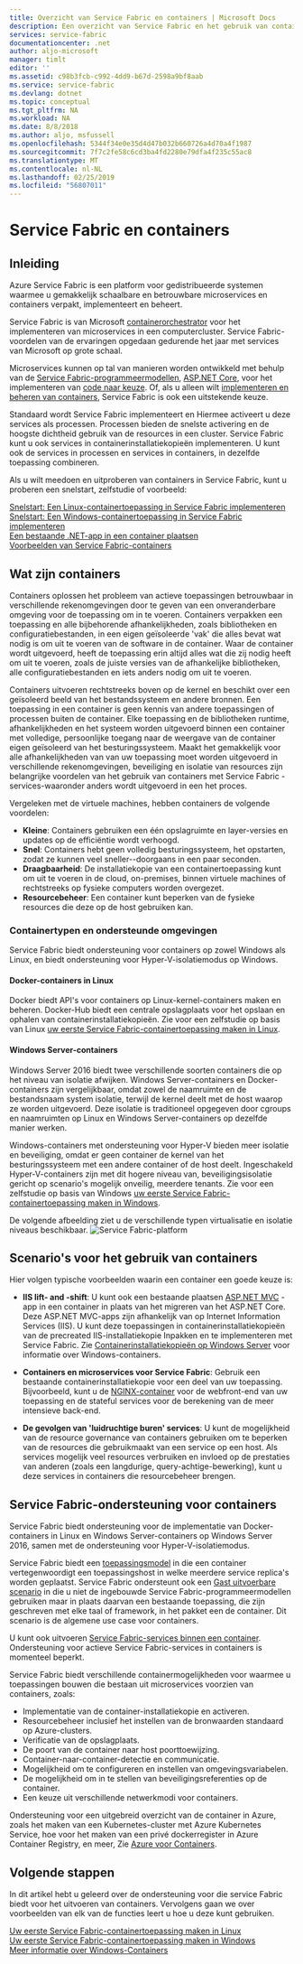 ```yaml
---
title: Overzicht van Service Fabric en containers | Microsoft Docs
description: Een overzicht van Service Fabric en het gebruik van containers microservicetoepassingen te implementeren. Dit artikel bevat een overzicht van hoe containers kunnen worden gebruikt en de beschikbare mogelijkheden in Service Fabric.
services: service-fabric
documentationcenter: .net
author: aljo-microsoft
manager: timlt
editor: ''
ms.assetid: c98b3fcb-c992-4dd9-b67d-2598a9bf8aab
ms.service: service-fabric
ms.devlang: dotnet
ms.topic: conceptual
ms.tgt_pltfrm: NA
ms.workload: NA
ms.date: 8/8/2018
ms.author: aljo, msfussell
ms.openlocfilehash: 5344f34e0e35d4d47b032b660726a4d70a4f1987
ms.sourcegitcommit: 7f7c2fe58c6cd3ba4fd2280e79dfa4f235c55ac8
ms.translationtype: MT
ms.contentlocale: nl-NL
ms.lasthandoff: 02/25/2019
ms.locfileid: "56807011"
---
```

# <a name="service-fabric-and-containers"></a>Service Fabric en containers

## <a name="introduction"></a>Inleiding

Azure Service Fabric is een platform voor gedistribueerde systemen waarmee u gemakkelijk schaalbare en betrouwbare microservices en containers verpakt, implementeert en beheert.

Service Fabric is van Microsoft [containerorchestrator](service-fabric-cluster-resource-manager-introduction.md) voor het implementeren van microservices in een computercluster. Service Fabric-voordelen van de ervaringen opgedaan gedurende het jaar met services van Microsoft op grote schaal.

Microservices kunnen op tal van manieren worden ontwikkeld met behulp van de [Service Fabric-programmeermodellen](service-fabric-choose-framework.md), [ASP.NET Core](service-fabric-reliable-services-communication-aspnetcore.md), voor het implementeren van [code naar keuze](service-fabric-guest-executables-introduction.md). Of, als u alleen wilt [implementeren en beheren van containers](service-fabric-containers-overview.md), Service Fabric is ook een uitstekende keuze.

Standaard wordt Service Fabric implementeert en Hiermee activeert u deze services als processen. Processen bieden de snelste activering en de hoogste dichtheid gebruik van de resources in een cluster. Service Fabric kunt u ook services in containerinstallatiekopieën implementeren. U kunt ook de services in processen en services in containers, in dezelfde toepassing combineren.

Als u wilt meedoen en uitproberen van containers in Service Fabric, kunt u proberen een snelstart, zelfstudie of voorbeeld:  

[Snelstart: Een Linux-containertoepassing in Service Fabric implementeren](service-fabric-quickstart-containers-linux.md)  
[Snelstart: Een Windows-containertoepassing in Service Fabric implementeren](service-fabric-quickstart-containers.md)  
[Een bestaande .NET-app in een container plaatsen](service-fabric-host-app-in-a-container.md)  
[Voorbeelden van Service Fabric-containers](https://azure.microsoft.com/resources/samples/service-fabric-containers/)  

## <a name="what-are-containers"></a>Wat zijn containers

Containers oplossen het probleem van actieve toepassingen betrouwbaar in verschillende rekenomgevingen door te geven van een onveranderbare omgeving voor de toepassing om in te voeren. Containers verpakken een toepassing en alle bijbehorende afhankelijkheden, zoals bibliotheken en configuratiebestanden, in een eigen geïsoleerde 'vak' die alles bevat wat nodig is om uit te voeren van de software in de container. Waar de container wordt uitgevoerd, heeft de toepassing erin altijd alles wat die zij nodig heeft om uit te voeren, zoals de juiste versies van de afhankelijke bibliotheken, alle configuratiebestanden en iets anders nodig om uit te voeren.

Containers uitvoeren rechtstreeks boven op de kernel en beschikt over een geïsoleerd beeld van het bestandssysteem en andere bronnen. Een toepassing in een container is geen kennis van andere toepassingen of processen buiten de container. Elke toepassing en de bibliotheken runtime, afhankelijkheden en het systeem worden uitgevoerd binnen een container met volledige, persoonlijke toegang naar de weergave van de container eigen geïsoleerd van het besturingssysteem. Maakt het gemakkelijk voor alle afhankelijkheden van van uw toepassing moet worden uitgevoerd in verschillende rekenomgevingen, beveiliging en isolatie van resources zijn belangrijke voordelen van het gebruik van containers met Service Fabric - services-waaronder anders wordt uitgevoerd in een het proces.

Vergeleken met de virtuele machines, hebben containers de volgende voordelen:

* **Kleine**: Containers gebruiken een één opslagruimte en layer-versies en updates op de efficiëntie wordt verhoogd.
* **Snel**: Containers hebt geen volledig besturingssysteem, het opstarten, zodat ze kunnen veel sneller--doorgaans in een paar seconden.
* **Draagbaarheid**: De installatiekopie van een containertoepassing kunt om uit te voeren in de cloud, on-premises, binnen virtuele machines of rechtstreeks op fysieke computers worden overgezet.
* **Resourcebeheer**: Een container kunt beperken van de fysieke resources die deze op de host gebruiken kan.

### <a name="container-types-and-supported-environments"></a>Containertypen en ondersteunde omgevingen

Service Fabric biedt ondersteuning voor containers op zowel Windows als Linux, en biedt ondersteuning voor Hyper-V-isolatiemodus op Windows.

#### <a name="docker-containers-on-linux"></a>Docker-containers in Linux

Docker biedt API's voor containers op Linux-kernel-containers maken en beheren. Docker-Hub biedt een centrale opslagplaats voor het opslaan en ophalen van containerinstallatiekopieën.
Zie voor een zelfstudie op basis van Linux [uw eerste Service Fabric-containertoepassing maken in Linux](service-fabric-get-started-containers-linux.md).

#### <a name="windows-server-containers"></a>Windows Server-containers

Windows Server 2016 biedt twee verschillende soorten containers die op het niveau van isolatie afwijken. Windows Server-containers en Docker-containers zijn vergelijkbaar, omdat zowel de naamruimte en de bestandsnaam system isolatie, terwijl de kernel deelt met de host waarop ze worden uitgevoerd. Deze isolatie is traditioneel opgegeven door cgroups en naamruimten op Linux en Windows Server-containers op dezelfde manier werken.

Windows-containers met ondersteuning voor Hyper-V bieden meer isolatie en beveiliging, omdat er geen container de kernel van het besturingssysteem met een andere container of de host deelt. Ingeschakeld Hyper-V-containers zijn met dit hogere niveau van, beveiligingsisolatie gericht op scenario's mogelijk onveilig, meerdere tenants.
Zie voor een zelfstudie op basis van Windows [uw eerste Service Fabric-containertoepassing maken in Windows](service-fabric-get-started-containers.md).

De volgende afbeelding ziet u de verschillende typen virtualisatie en isolatie niveaus beschikbaar.
![Service Fabric-platform][Image1]

## <a name="scenarios-for-using-containers"></a>Scenario's voor het gebruik van containers

Hier volgen typische voorbeelden waarin een container een goede keuze is:

* **IIS lift- and -shift**: U kunt ook een bestaande plaatsen [ASP.NET MVC](https://www.asp.net/mvc) -app in een container in plaats van het migreren van het ASP.NET Core. Deze ASP.NET MVC-apps zijn afhankelijk van op Internet Information Services (IIS). U kunt deze toepassingen in containerinstallatiekopieën van de precreated IIS-installatiekopie Inpakken en te implementeren met Service Fabric. Zie [Containerinstallatiekopieën op Windows Server](https://docs.microsoft.com/virtualization/windowscontainers/quick-start/quick-start-windows-server) voor informatie over Windows-containers.

* **Containers en microservices voor Service Fabric**: Gebruik een bestaande containerinstallatiekopie voor een deel van uw toepassing. Bijvoorbeeld, kunt u de [NGINX-container](https://hub.docker.com/_/nginx/) voor de webfront-end van uw toepassing en de stateful services voor de berekening van de meer intensieve back-end.

* **De gevolgen van 'luidruchtige buren' services**: U kunt de mogelijkheid van de resource governance van containers gebruiken om te beperken van de resources die gebruikmaakt van een service op een host. Als services mogelijk veel resources verbruiken en invloed op de prestaties van anderen (zoals een langdurige, query-achtige-bewerking), kunt u deze services in containers die resourcebeheer brengen.

## <a name="service-fabric-support-for-containers"></a>Service Fabric-ondersteuning voor containers

Service Fabric biedt ondersteuning voor de implementatie van Docker-containers in Linux en Windows Server-containers op Windows Server 2016, samen met de ondersteuning voor Hyper-V-isolatiemodus. 

Service Fabric biedt een [toepassingsmodel](service-fabric-application-model.md) in die een container vertegenwoordigt een toepassingshost in welke meerdere service replica's worden geplaatst. Service Fabric ondersteunt ook een [Gast uitvoerbare scenario](service-fabric-guest-executables-introduction.md) in die u niet de ingebouwde Service Fabric-programmeermodellen gebruiken maar in plaats daarvan een bestaande toepassing, die zijn geschreven met elke taal of framework, in het pakket een de container. Dit scenario is de algemene use case voor containers.

U kunt ook uitvoeren [Service Fabric-services binnen een container](service-fabric-services-inside-containers.md). Ondersteuning voor actieve Service Fabric-services in containers is momenteel beperkt.

Service Fabric biedt verschillende containermogelijkheden voor waarmee u toepassingen bouwen die bestaan uit microservices voorzien van containers, zoals:

* Implementatie van de container-installatiekopie en activeren.
* Resourcebeheer inclusief het instellen van de bronwaarden standaard op Azure-clusters.
* Verificatie van de opslagplaats.
* De poort van de container naar host poorttoewijzing.
* Container-naar-container-detectie en communicatie.
* Mogelijkheid om te configureren en instellen van omgevingsvariabelen.
* De mogelijkheid om in te stellen van beveiligingsreferenties op de container.
* Een keuze uit verschillende netwerkmodi voor containers.

Ondersteuning voor een uitgebreid overzicht van de container in Azure, zoals het maken van een Kubernetes-cluster met Azure Kubernetes Service, hoe voor het maken van een privé dockerregister in Azure Container Registry, en meer, Zie [Azure voor Containers](https://docs.microsoft.com/azure/containers/).

## <a name="next-steps"></a>Volgende stappen

In dit artikel hebt u geleerd over de ondersteuning voor die service Fabric biedt voor het uitvoeren van containers. Vervolgens gaan we over voorbeelden van elk van de functies leert u hoe u deze kunt gebruiken.

[Uw eerste Service Fabric-containertoepassing maken in Linux](service-fabric-get-started-containers-linux.md)  
[Uw eerste Service Fabric-containertoepassing maken in Windows](service-fabric-get-started-containers.md)  
[Meer informatie over Windows-Containers](https://docs.microsoft.com/virtualization/windowscontainers/about/)

[Image1]: media/service-fabric-containers/Service-Fabric-Types-of-Isolation.png
